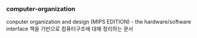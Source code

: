 ### computer-organization

conputer organization and design (MIPS EDITION) - the hardware/software interface
책을 기반으로 컴퓨터구조에 대해 정리하는 문서
